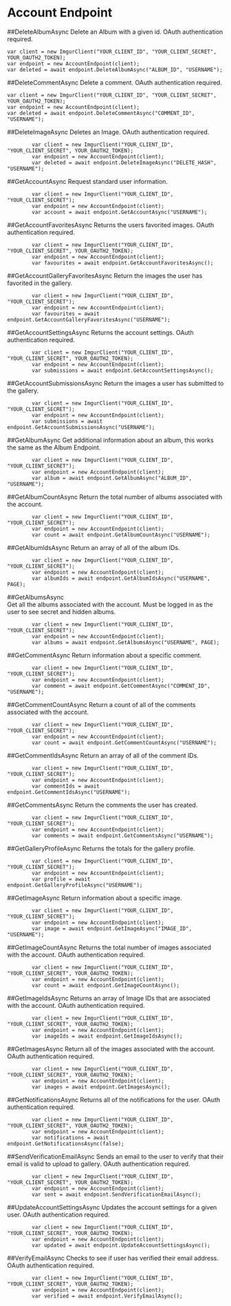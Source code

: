 # Account Endpoint

##DeleteAlbumAsync
Delete an Album with a given id. OAuth authentication required.
			
	var client = new ImgurClient("YOUR_CLIENT_ID", "YOUR_CLIENT_SECRET", YOUR_OAUTH2_TOKEN);
	var endpoint = new AccountEndpoint(client);
	var deleted = await endpoint.DeleteAlbumAsync("ALBUM_ID", "USERNAME");
	
##DeleteCommentAsync
Delete a comment. OAuth authentication required.

	var client = new ImgurClient("YOUR_CLIENT_ID", "YOUR_CLIENT_SECRET", YOUR_OAUTH2_TOKEN);
	var endpoint = new AccountEndpoint(client);
	var deleted = await endpoint.DeleteCommentAsync("COMMENT_ID", "USERNAME");

##DeleteImageAsync
Deletes an Image. OAuth authentication required.

			var client = new ImgurClient("YOUR_CLIENT_ID", "YOUR_CLIENT_SECRET", YOUR_OAUTH2_TOKEN);
			var endpoint = new AccountEndpoint(client);
			var deleted = await endpoint.DeleteImageAsync("DELETE_HASH", "USERNAME");

##GetAccountAsync
Request standard user information. 

			var client = new ImgurClient("YOUR_CLIENT_ID", "YOUR_CLIENT_SECRET");
			var endpoint = new AccountEndpoint(client);
			var account = await endpoint.GetAccountAsync("USERNAME");

##GetAccountFavoritesAsync
Returns the users favorited images. OAuth authentication required.

			var client = new ImgurClient("YOUR_CLIENT_ID", "YOUR_CLIENT_SECRET", YOUR_OAUTH2_TOKEN);
			var endpoint = new AccountEndpoint(client);
			var favourites = await endpoint.GetAccountFavoritesAsync();

##GetAccountGalleryFavoritesAsync
Return the images the user has favorited in the gallery.

			var client = new ImgurClient("YOUR_CLIENT_ID", "YOUR_CLIENT_SECRET");
			var endpoint = new AccountEndpoint(client);
			var favourites = await endpoint.GetAccountGalleryFavoritesAsync("USERNAME");

##GetAccountSettingsAsync
Returns the account settings. 
OAuth authentication required.

			var client = new ImgurClient("YOUR_CLIENT_ID", "YOUR_CLIENT_SECRET", YOUR_OAUTH2_TOKEN);
			var endpoint = new AccountEndpoint(client);
			var submissions = await endpoint.GetAccountSettingsAsync();

##GetAccountSubmissionsAsync
Return the images a user has submitted to the gallery.

			var client = new ImgurClient("YOUR_CLIENT_ID", "YOUR_CLIENT_SECRET");
			var endpoint = new AccountEndpoint(client);
			var submissions = await endpoint.GetAccountSubmissionsAsync("USERNAME");
						
##GetAlbumAsync	
Get additional information about an album, this works the same as the Album Endpoint.		
			
			var client = new ImgurClient("YOUR_CLIENT_ID", "YOUR_CLIENT_SECRET");
			var endpoint = new AccountEndpoint(client);
			var album = await endpoint.GetAlbumAsync("ALBUM_ID", "USERNAME");

##GetAlbumCountAsync
Return the total number of albums associated with the account.	
			
			var client = new ImgurClient("YOUR_CLIENT_ID", "YOUR_CLIENT_SECRET");
			var endpoint = new AccountEndpoint(client);
			var count = await endpoint.GetAlbumCountAsync("USERNAME");	
								
##GetAlbumIdsAsync
Return an array of all of the album IDs.	
			
			var client = new ImgurClient("YOUR_CLIENT_ID", "YOUR_CLIENT_SECRET");
			var endpoint = new AccountEndpoint(client);
			var albumIds = await endpoint.GetAlbumIdsAsync("USERNAME", PAGE);

##GetAlbumsAsync	
Get all the albums associated with the account. Must be logged in as the user to see secret and hidden albums.			
			
			var client = new ImgurClient("YOUR_CLIENT_ID", "YOUR_CLIENT_SECRET");
			var endpoint = new AccountEndpoint(client);
			var albums = await endpoint.GetAlbumsAsync("USERNAME", PAGE);

##GetCommentAsync
Return information about a specific comment. 

			var client = new ImgurClient("YOUR_CLIENT_ID", "YOUR_CLIENT_SECRET");
			var endpoint = new AccountEndpoint(client);
			var comment = await endpoint.GetCommentAsync("COMMENT_ID", "USERNAME");

##GetCommentCountAsync
Return a count of all of the comments associated with the account.

			var client = new ImgurClient("YOUR_CLIENT_ID", "YOUR_CLIENT_SECRET");
			var endpoint = new AccountEndpoint(client);
			var count = await endpoint.GetCommentCountAsync("USERNAME");

##GetCommentIdsAsync
Return an array of all of the comment IDs.

			var client = new ImgurClient("YOUR_CLIENT_ID", "YOUR_CLIENT_SECRET");
			var endpoint = new AccountEndpoint(client);
			var commentIds = await endpoint.GetCommentIdsAsync("USERNAME");

##GetCommentsAsync
Return the comments the user has created.
			
			var client = new ImgurClient("YOUR_CLIENT_ID", "YOUR_CLIENT_SECRET");
			var endpoint = new AccountEndpoint(client);
			var comments = await endpoint.GetCommentsAsync("USERNAME");

##GetGalleryProfileAsync
Returns the totals for the gallery profile.

			var client = new ImgurClient("YOUR_CLIENT_ID", "YOUR_CLIENT_SECRET");
			var endpoint = new AccountEndpoint(client);
			var profile = await endpoint.GetGalleryProfileAsync("USERNAME");

##GetImageAsync
Return information about a specific image.

			var client = new ImgurClient("YOUR_CLIENT_ID", "YOUR_CLIENT_SECRET");
			var endpoint = new AccountEndpoint(client);
			var image = await endpoint.GetImageAsync("IMAGE_ID", "USERNAME");

##GetImageCountAsync
Returns the total number of images associated with the account. OAuth authentication required.

			var client = new ImgurClient("YOUR_CLIENT_ID", "YOUR_CLIENT_SECRET", YOUR_OAUTH2_TOKEN);
			var endpoint = new AccountEndpoint(client);
			var count = await endpoint.GetImageCountAsync();

##GetImageIdsAsync
Returns an array of Image IDs that are associated with the account. OAuth authentication required.

			var client = new ImgurClient("YOUR_CLIENT_ID", "YOUR_CLIENT_SECRET", YOUR_OAUTH2_TOKEN);
			var endpoint = new AccountEndpoint(client);
			var imageIds = await endpoint.GetImageIdsAsync();
			
##GetImagesAsync
Return all of the images associated with the account. OAuth authentication required.

			var client = new ImgurClient("YOUR_CLIENT_ID", "YOUR_CLIENT_SECRET", YOUR_OAUTH2_TOKEN);
			var endpoint = new AccountEndpoint(client);
			var images = await endpoint.GetImagesAsync();

##GetNotificationsAsync
Returns all of the notifications for the user. OAuth authentication required.

			var client = new ImgurClient("YOUR_CLIENT_ID", "YOUR_CLIENT_SECRET", YOUR_OAUTH2_TOKEN);
			var endpoint = new AccountEndpoint(client);
			var notifications = await endpoint.GetNotificationsAsync(false);

##SendVerificationEmailAsync
Sends an email to the user to verify that their email is valid to upload to gallery. OAuth authentication required.

			var client = new ImgurClient("YOUR_CLIENT_ID", "YOUR_CLIENT_SECRET", YOUR_OAUTH2_TOKEN);
			var endpoint = new AccountEndpoint(client);
			var sent = await endpoint.SendVerificationEmailAsync();

##UpdateAccountSettingsAsync
Updates the account settings for a given user. OAuth authentication required.

			var client = new ImgurClient("YOUR_CLIENT_ID", "YOUR_CLIENT_SECRET", YOUR_OAUTH2_TOKEN);
			var endpoint = new AccountEndpoint(client);
			var updated = await endpoint.UpdateAccountSettingsAsync();

##VerifyEmailAsync
Checks to see if user has verified their email address. OAuth authentication required.

			var client = new ImgurClient("YOUR_CLIENT_ID", "YOUR_CLIENT_SECRET", YOUR_OAUTH2_TOKEN);
			var endpoint = new AccountEndpoint(client);
			var verified = await endpoint.VerifyEmailAsync();